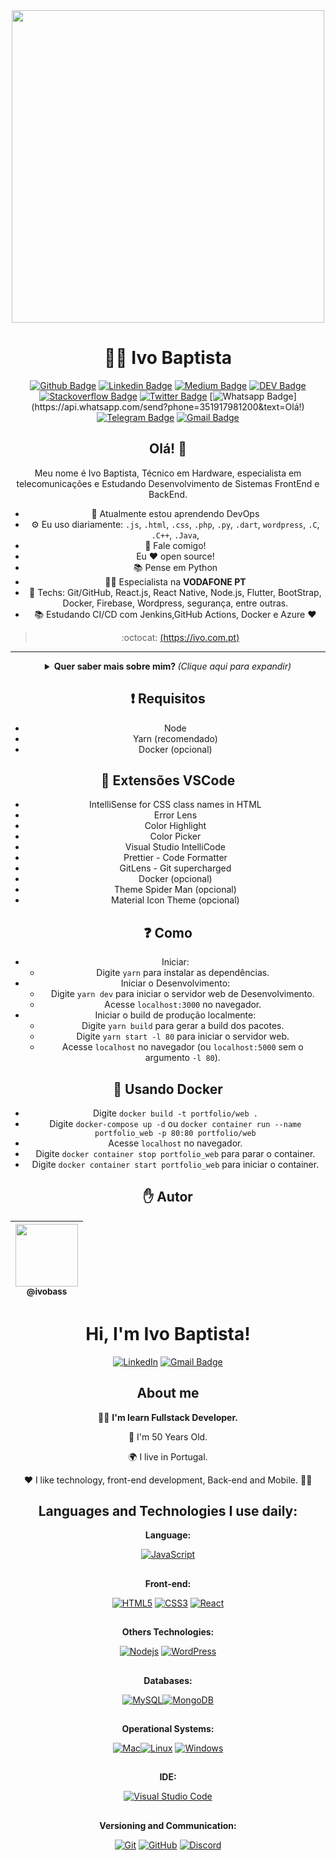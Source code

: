 <div align="center">
	<img width="500" src="https://github.com/ivobass/IvoWebPage/blob/master/coding.jpg?raw=true">


# :man_technologist: Ivo Baptista

[![Github Badge](https://img.shields.io/badge/-Github-000?style=flat-square&logo=Github&logoColor=white&link=https://github.com/ivobass)](https://github.com/ivobass)
[![Linkedin Badge](https://img.shields.io/badge/-LinkedIn-blue?style=flat-square&logo=Linkedin&logoColor=white&link=https://www.linkedin.com/in/ivo-baptista-3712144/)](https://www.linkedin.com/in/ivo-baptista-3712144/)
[![Medium Badge](https://img.shields.io/badge/-@ivobass-black?style=flat-square&labelColor=000000&logo=Medium&link=https://medium.com/@ivobaptista)](https://medium.com/@ivobaptista)
[![DEV Badge](https://img.shields.io/badge/-DEV.to-000?style=flat-square&logo=dev.to&logoColor=white&link=https://dev.to/ivobass)](https://dev.to/ivobass)
[![Stackoverflow Badge](https://img.shields.io/badge/-Stackoverflow-4CA143?style=flat-square&logo=Stackoverflow&logoColor=white&link=https://pt.stackoverflow.com/users/198128/ivo-baptista)](https://pt.stackoverflow.com/users/198128/ivo-baptista)
[![Twitter Badge](https://img.shields.io/badge/-Twitter-1ca0f1?style=flat-square&labelColor=1ca0f1&logo=twitter&logoColor=white&link=https://twitter.com/ivobaptista)](https://twitter.com/ivobaptista)
[![Whatsapp Badge](https://img.shields.io/badge/-Whatsapp-4CA143?style=flat-square&labelColor=4CA143&logo=whatsapp&logoColor=white&link=https://api.whatsapp.com/send?phone=351917981200&text=Olá!)](https://api.whatsapp.com/send?phone=351917981200&text=Olá!)
[![Telegram Badge](https://img.shields.io/badge/-Telegram-1ca0f1?style=flat-square&labelColor=1ca0f1&logo=telegram&logoColor=white&link=https://t.me/joinchat/NRZBjhlw97OlMwfo1AlJBw)](https://t.me/joinchat/NRZBjhlw97OlMwfo1AlJBw)
[![Gmail Badge](https://img.shields.io/badge/-Gmail-c14438?style=flat-square&logo=Gmail&logoColor=white&link=mailto:ivobass@gmail.com)](mailto:ivobass@gmail.com)

## Olá! 👋

Meu nome é Ivo Baptista, Técnico em Hardware, especialista em telecomunicações e Estudando Desenvolvimento de Sistemas FrontEnd e BackEnd.

- 🌱 Atualmente estou aprendendo DevOps
- ⚙️ Eu uso diariamente: `.js`, `.html`, `.css`, `.php`, `.py`, `.dart`, `wordpress`, `.C`, `.C++`, `.Java`,
- 💬 Fale comigo!
- Eu :heart: open source!
- :books: Pense em Python
- :office_worker: Especialista na  **VODAFONE PT**
- :blue_heart: Techs: Git/GitHub, React.js, React Native, Node.js, Flutter, BootStrap, Docker, Firebase, Wordpress, segurança, entre outras.
- :books: Estudando CI/CD com Jenkins,GitHub Actions, Docker e Azure :heart:

> :octocat: [(https://ivo.com.pt)](https://ivo.com.pt)

---

<details>
  <summary> <b> Quer saber mais sobre mim? </b> <i>(Clique aqui para expandir)</i> </summary>
  <br>

  [![Github Status](https://github-readme-stats.vercel.app/api?username=IVOBASS&show_icons=true&title_color=fff&icon_color=79ff97&text_color=9f9f9f&bg_color=151515)](https://github.com/ivobass/ivobass)

## Algumas tecnologias

<img src="https://github.com/Quadrified/Quadrified/blob/master/assets/svg/dev/languages/js.svg" alt="js" style="vertical-align:top; margin:4px">
<img src="https://github.com/Quadrified/Quadrified/blob/master/assets/svg/dev/languages/html.svg" alt="html" style="vertical-align:top; margin:4px">
<img src="https://github.com/Quadrified/Quadrified/blob/master/assets/svg/dev/languages/python.svg" alt="Python" style="vertical-align:top; margin:4px">
<img src="https://github.com/Quadrified/Quadrified/blob/master/assets/svg/dev/services/azure.svg" alt="azure" style="vertical-align:top; margin:4px">
<img src="https://github.com/Quadrified/Quadrified/blob/master/assets/svg/dev/services/aws.svg" alt="aws" style="vertical-align:top; margin:4px">
<img src="https://github.com/Quadrified/Quadrified/blob/master/assets/svg/dev/services/dockerhub.svg" alt="dockerhub" style="vertical-align:top; margin:4px">
<img src="https://github.com/Quadrified/Quadrified/blob/master/assets/svg/dev/services/npm.svg" alt="npm" style="vertical-align:top; margin:4px">
<img src="https://github.com/Quadrified/Quadrified/blob/master/assets/svg/dev/tools/visualstudio_code.svg" alt="vscode" style="vertical-align:top; margin:4px">
<img src="https://github.com/Quadrified/Quadrified/blob/master/assets/svg/dev/services/exchange.svg" alt="Exchange" style="vertical-align:top; margin:4px">
<img src="https://github.com/Quadrified/Quadrified/blob/master/assets/svg/dev/services/office_365.svg" alt="Office_365" style="vertical-align:top; margin:4px">
<img src="https://github.com/Quadrified/Quadrified/blob/master/assets/svg/dev/misc/security.svg" alt="Security" style="vertical-align:top; margin:4px">
<img src="https://github.com/Quadrified/Quadrified/blob/master/assets/svg/dev/misc/ai.svg" alt="AI" style="vertical-align:top; margin:4px">
<img src="https://github.com/Quadrified/Quadrified/blob/master/assets/svg/dev/misc/mobile.svg" alt="mobile_development" style="vertical-align:top; margin:4px">
<img src="https://github.com/Quadrified/Quadrified/blob/master/assets/svg/blogs/wordpress.svg" alt="Wordpress" style="vertical-align:top; margin:4px">
<img src="https://github.com/Quadrified/Quadrified/blob/master/assets/svg/devices/mac.svg" alt="Mac" style="vertical-align:top; margin:4px">
<img src="https://github.com/Quadrified/Quadrified/blob/master/assets/svg/devices/pc.svg" alt="PC" style="vertical-align:top; margin:4px"></details>




## :exclamation: Requisitos

-  Node
-  Yarn (recomendado)
-  Docker (opcional)

## :blue_heart: Extensões VSCode

-  IntelliSense for CSS class names in HTML
-  Error Lens
-  Color Highlight
-  Color Picker
-  Visual Studio IntelliCode
-  Prettier - Code Formatter
-  GitLens - Git supercharged
-  Docker (opcional)
-  Theme Spider Man (opcional)
-  Material Icon Theme (opcional)

## :question: Como

-  Iniciar:
   -  Digite `yarn` para instalar as dependências.
-  Iniciar o Desenvolvimento:
   -  Digite `yarn dev` para iniciar o servidor web de Desenvolvimento.
   -  Acesse `localhost:3000` no navegador.
-  Iniciar o build de produção localmente:
   -  Digite `yarn build` para gerar a build dos pacotes.
   -  Digite `yarn start -l 80` para iniciar o servidor web.
   -  Acesse `localhost` no navegador (ou `localhost:5000` sem o argumento `-l 80`).

## :whale: Usando Docker

-  Digite `docker build -t portfolio/web .`
-  Digite `docker-compose up -d` ou `docker container run --name portfolio_web -p 80:80 portfolio/web`
-  Acesse `localhost` no navegador.
-  Digite `docker container stop portfolio_web` para parar o container.
-  Digite `docker container start portfolio_web` para iniciar o container.

## :hand: Autor

| [<img width=100 src="https://avatars1.githubusercontent.com/u/9615594?s=400&v=4"><br><sub>@ivobass</sub>](https://github.com/ivobass) |
| :----------------------------------------------------------------------------------------------------------------------------: |

##


# Hi, I'm Ivo Baptista!

[![LinkedIn](https://img.shields.io/static/v1?label=LinkedIn&message=%20&color=pink&logo=LinkedIn&style=flat-square&logoColor=white)](https://www.linkedin.com/in/ivo-baptista-3712144/) [![Gmail Badge](https://img.shields.io/badge/-ivobass@gmail.com-c14438?style=flatsquare&logo=Gmail&logoColor=white&link=mailto:ivobass@gmail.com)](mailto:ivobass@gmail.com)

## About me


👩‍💻 <strong>I'm learn Fullstack Developer.</strong> 

👣 I'm 50 Years Old.

🌍 I live in Portugal.

❤ I like technology, front-end development, Back-end and  Mobile. 🎯🚀

## Languages and Technologies I use daily:

**Language:**

[![JavaScript](https://img.shields.io/badge/-JavaScript-black?style=flat-square&logo=javascript&link=https://github.com/ivobass/)](https://github.com/ivobass/) 

##

**Front-end:**

[![HTML5](https://img.shields.io/badge/-HTML5-E34F26?style=flat-square&logo=html5&logoColor=white&link=https://github.com/ivobass)](https://github.com/ivobass)   [![CSS3](https://img.shields.io/badge/-CSS3-1572B6?style=flat-square&logo=css3&link=https://github.com/ivobass)](https://github.com/ivobass)   [![React](https://img.shields.io/badge/-React-black?style=flat-square&logo=react&link=https://github.com/ivobass/)](https://github.com/ivobass/)  

##

**Others Technologies:**

[![Nodejs](https://img.shields.io/badge/-Nodejs-black?style=flat-square&logo=Node.js&link=https://github.com/ivobass/)](https://github.com/ivobass/) [![WordPress](https://img.shields.io/badge/-WordPress-00007f?style=flat-square&logo=wordpress&link=https://github.com/ivobass/)](https://github.com/ivobass/)

##

**Databases:**

[![MySQL](https://img.shields.io/badge/-MySQL-007800?style=flat-square&logo=mysql&link=https://github.com/ivobass/)](https://github.com/ivobass/)[![MongoDB](https://img.shields.io/badge/-MongoDB-black?style=flat-square&logo=mongodb&link=https://github.com/ivobass/)](https://github.com/ivobass/)

##

**Operational Systems:**

[![Mac](https://img.shields.io/badge/-IOS-4444D6?style=flat-square&logo=apple&link=https://github.com/ivobass/)](https://github.com/ivobass/)[![Linux](https://img.shields.io/badge/-Linux-333333?style=flat-square&logo=Linux&link=https://github.com/ivobass/)](https://github.com/ivobass/) [![Windows](https://img.shields.io/badge/-Windows-0078D6?style=flat-square&logo=Windows&link=https://github.com/ivobass/)](https://github.com/ivobass/)

##

**IDE:**

[![Visual Studio Code](https://img.shields.io/badge/-Visual%20Studio%20Code-007ACC?style=flat-square&logo=VisualStudioCode&link=https://github.com/ivobass/)](https://github.com/ivobass/)

##

**Versioning and Communication:**

[![Git](https://img.shields.io/badge/-Git-black?style=flat-square&logo=git&link=https://github.com/ivobass/)](https://github.com/ivobass/) [![GitHub](https://img.shields.io/badge/-GitHub-181717?style=flat-square&logo=github&link=https://github.com/ivobass/)](https://github.com/ivobass/) [![Discord](https://img.shields.io/badge/-Discord-000000?style=flat-square&logo=Discord&link=https://github.com/ivobass/)](https://github.com/ivobass/)
